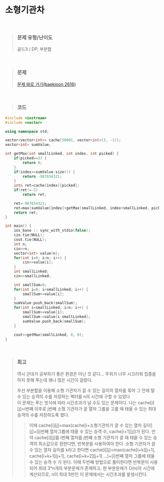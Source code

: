 소형기관차
====
<br/>

>### 문제 유형/난이도
>골드3 / DP, 부분합
<br/>

>### 문제
> <a href="https://www.acmicpc.net/problem/2616">문제 바로 가기(baekjoon 2616)</a>
<br/>

>### 코드
```C++
#include <iostream>
#include <vector>

using namespace std;

vector<vector<int>> cache(50001, vector<int>(3, -1));
vector<int> sumValue;

int getMax(int smallLinked, int index, int picked) {
    if(picked==3) {
        return 0;
    }
    if(index>=sumValue.size()) {
        return -987654321;
    }
    int& ret=cache[index][picked];
    if(ret!=-1)
        return ret;

    ret=-987654321;
    ret=max(sumValue[index]+getMax(smallLinked, index+smallLinked, picked+1), getMax(smallLinked, index+1, picked));
    return ret;
}

int main() {
    ios_base :: sync_with_stdio(false);
    cin.tie(NULL);
    cout.tie(NULL);
    int n;
    cin>>n;
    vector<int> value(n);
    for(int i=0; i<n; i++) {
        cin>>value[i];
    }
    int smallLinked;
    cin>>smallLinked;

    int smallSum=0;
    for(int i=0; i<smallLinked; i++) {
        smallSum+=value[i];
    }
    sumValue.push_back(smallSum);
    for(int i=smallLinked; i<n; i++) {
        smallSum+=value[i];
        smallSum-=value[i-smallLinked];
        sumValue.push_back(smallSum);
    }

    cout<<getMax(smallLinked, 0, 0);
}

```
<br/>

>### 회고
>역시 군대가 공부하기 좋은 환경은 아닌 것 같다... 주위가 너무 시끄러워 집중을 하지 못해 푸는데 꽤나 많은 시간이 걸렸다.
>
>우선 부분합을 이용해 소형 기관차가 끌 수 있는 길이의 열차를 묶어 그 안에 탈 수 있는 승객의 수를 저장하는 벡터를 n의 시간에 구할 수 있었다<br>
>이 문제는 푸는 방식에 따라 시간초과가 날 수도 있는 문제이다. 나는 cache[i][j]=i번째 이후로 j번째 소형 기관차가 끌 열차 그룹을 고를 때 태울 수 있는 최대 승객의 수를 저장하도록 했다.
> >이때 cache[i][j]=max(cache[i+소형기관차가 끌 수 있는 열차 길이][j]+[i]번째 열차그룹에 태울 수 있는 승객 수, cache[i+1][j])가 된다.
>만약 cache[i][j]를 i번째 열차를 j번째 소형 기관차가 끌 때 태울 수 있는 승객의 최소값으로 정한다면, 반복문을 사용하여야 한다. 소형 기관차가 끌 수 있는 열차 길이를 k라고 한다면
> >cache[i][j]=max(cache[i+k][j+1], cache[i+k+1][j+1], cache[i+k+2][j+1] ...)+[i]번째 열차 그룹에 태울 수 있는 승객 수 가 된다.
>이때 두번째 방법으로 풀이한다면 반복문이 사용되어 최대 3*n개의 부분문제가 존재하고, 한 부분문제가 O(n)의 시간에 계산되므로, n이 최대 5만인 이 문제에서는 시간초과를 발생시킨다.